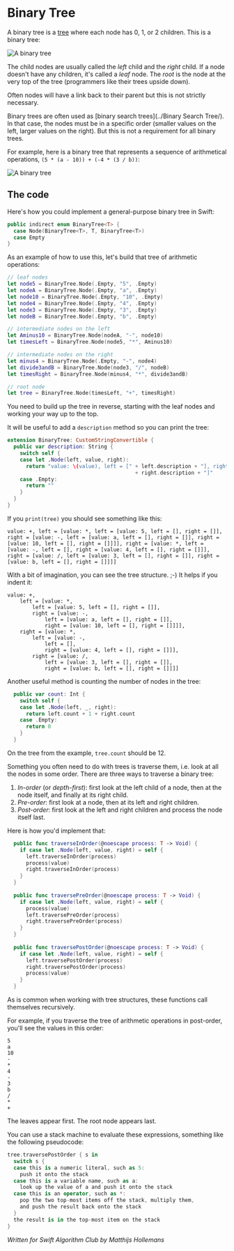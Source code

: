 # Binary Tree

A binary tree is a [tree](../Tree/) where each node has 0, 1, or 2 children. This is a binary tree:

![A binary tree](Images/BinaryTree.png)

The child nodes are usually called the *left* child and the *right* child. If a node doesn't have any children, it's called a *leaf* node. The *root* is the node at the very top of the tree (programmers like their trees upside down).

Often nodes will have a link back to their parent but this is not strictly necessary.

Binary trees are often used as [binary search trees](../Binary Search Tree/). In that case, the nodes must be in a specific order (smaller values on the left, larger values on the right). But this is not a requirement for all binary trees.

For example, here is a binary tree that represents a sequence of arithmetical operations, `(5 * (a - 10)) + (-4 * (3 / b))`:

![A binary tree](Images/Operations.png)

## The code

Here's how you could implement a general-purpose binary tree in Swift:

```swift
public indirect enum BinaryTree<T> {
  case Node(BinaryTree<T>, T, BinaryTree<T>)
  case Empty
}
```

As an example of how to use this, let's build that tree of arithmetic operations:

```swift
// leaf nodes
let node5 = BinaryTree.Node(.Empty, "5", .Empty)
let nodeA = BinaryTree.Node(.Empty, "a", .Empty)
let node10 = BinaryTree.Node(.Empty, "10", .Empty)
let node4 = BinaryTree.Node(.Empty, "4", .Empty)
let node3 = BinaryTree.Node(.Empty, "3", .Empty)
let nodeB = BinaryTree.Node(.Empty, "b", .Empty)

// intermediate nodes on the left
let Aminus10 = BinaryTree.Node(nodeA, "-", node10)
let timesLeft = BinaryTree.Node(node5, "*", Aminus10)

// intermediate nodes on the right
let minus4 = BinaryTree.Node(.Empty, "-", node4)
let divide3andB = BinaryTree.Node(node3, "/", nodeB)
let timesRight = BinaryTree.Node(minus4, "*", divide3andB)

// root node
let tree = BinaryTree.Node(timesLeft, "+", timesRight)
```

You need to build up the tree in reverse, starting with the leaf nodes and working your way up to the top.

It will be useful to add a `description` method so you can print the tree:

```swift
extension BinaryTree: CustomStringConvertible {
  public var description: String {
    switch self {
    case let .Node(left, value, right):
      return "value: \(value), left = [" + left.description + "], right = [" 
                                         + right.description + "]"
    case .Empty:
      return ""
    }
  }
}
```

If you `print(tree)` you should see something like this:

	value: +, left = [value: *, left = [value: 5, left = [], right = []], right = [value: -, left = [value: a, left = [], right = []], right = [value: 10, left = [], right = []]]], right = [value: *, left = [value: -, left = [], right = [value: 4, left = [], right = []]], right = [value: /, left = [value: 3, left = [], right = []], right = [value: b, left = [], right = []]]]

With a bit of imagination, you can see the tree structure. ;-) It helps if you indent it:

	value: +, 
		left = [value: *, 
			left = [value: 5, left = [], right = []], 
			right = [value: -, 
				left = [value: a, left = [], right = []], 
				right = [value: 10, left = [], right = []]]], 
		right = [value: *, 
			left = [value: -, 
				left = [], 
				right = [value: 4, left = [], right = []]], 
			right = [value: /, 
				left = [value: 3, left = [], right = []], 
				right = [value: b, left = [], right = []]]]

Another useful method is counting the number of nodes in the tree:

```swift
  public var count: Int {
    switch self {
    case let .Node(left, _, right):
      return left.count + 1 + right.count
    case .Empty:
      return 0
    }
  }
```

On the tree from the example, `tree.count` should be 12.

Something you often need to do with trees is traverse them, i.e. look at all the nodes in some order. There are three ways to traverse a binary tree:

1. *In-order* (or *depth-first*): first look at the left child of a node, then at the node itself, and finally at its right child.
2. *Pre-order*: first look at a node, then at its left and right children. 
3. *Post-order*: first look at the left and right children and process the node itself last.

Here is how you'd implement that:

```swift
  public func traverseInOrder(@noescape process: T -> Void) {
    if case let .Node(left, value, right) = self {
      left.traverseInOrder(process)
      process(value)
      right.traverseInOrder(process)
    }
  }
  
  public func traversePreOrder(@noescape process: T -> Void) {
    if case let .Node(left, value, right) = self {
      process(value)
      left.traversePreOrder(process)
      right.traversePreOrder(process)
    }
  }
  
  public func traversePostOrder(@noescape process: T -> Void) {
    if case let .Node(left, value, right) = self {
      left.traversePostOrder(process)
      right.traversePostOrder(process)
      process(value)
    }
  }
```

As is common when working with tree structures, these functions call themselves recursively.

For example, if you traverse the tree of arithmetic operations in post-order, you'll see the values in this order:

	5
	a
	10
	-
	*
	4
	-
	3
	b
	/
	*
	+

The leaves appear first. The root node appears last.

You can use a stack machine to evaluate these expressions, something like the following pseudocode:

```swift
tree.traversePostOrder { s in 
  switch s {
  case this is a numeric literal, such as 5:
    push it onto the stack
  case this is a variable name, such as a:
    look up the value of a and push it onto the stack
  case this is an operator, such as *:
    pop the two top-most items off the stack, multiply them,
    and push the result back onto the stack
  }
  the result is in the top-most item on the stack
}
```

*Written for Swift Algorithm Club by Matthijs Hollemans*
